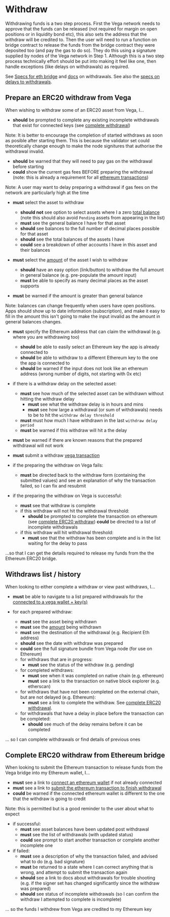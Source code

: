 # Withdraw
Withdrawing funds is a two step process. First the Vega network needs to approve that the funds can be released (not required for margin on open positions or in liquidity bond etc), this also sets the address that the withdraw will be credited to. Then the user will need to run a function on bridge contract to release the funds from the bridge contract they were deposited too (and pay the gas to do so). They do this using a signature supplied by nodes of the Vega network in Step 1. Although this is a two step process technically effort should be put into making it feel like one, then handle exceptions (like delays on withdrawals) as required.

See [Specs for eth bridge](../protocol/0031-ETHB-ethereum_bridge_spec.md) and [docs](https://docs.vega.xyz/docs/mainnet/concepts/vega-protocol#withdrawals) on withdrawals. See also the [specs on delays to withdrawals](../non-protocol-specs/0003-NP-LIMI-limits_aka_training_wheels.md#withdrawal-limits).

## Prepare an ERC20 withdraw from Vega

When wishing to withdraw some of an ERC20 asset from Vega, I...

- **should** be prompted to complete any existing incomplete withdrawals that exist for connected keys (see [complete withdrawal](#complete-erc20-withdraw-on-ethereum))

Note: It is better to encourage the completion of started withdraws as soon as posible after starting them. This is because the validator set could theoretically change enough to make the node signitures that authorise the withdrawal invalid.

- **should** be warned that they will need to pay gas on the withdrawal before starting 
- **could** show the current gas fees BEFORE preparing the withdrawal (note: this is already a requirement for all [ethereum transactions](0005-ETXN-submit_ethereum_transaction.md)) 

Note: A user may want to delay preparing a withdrawal if gas fees on the network are particularly high at the time

- **must** select the asset to withdraw
  - **should not** see option to select assets where I a zero [total balance](7001-DATA-data_display.md#asset-balances) (note this should also avoid `Pending` assets from appearing in the list)
  - **must** see the general balance I have for that asset
  - **should** see balances to the full number of decimal places possible for that asset
  - **should** see the total balances of the assets I have
  - **could** see a breakdown of other accounts I have in this asset and their balances

- **must** select the [amount](7001-DATA-data_display.md#asset-balances) of the asset I wish to withdraw
  - **should** have an easy option (link/button) to withdraw the full amount in general balance (e.g. pre-populate the amount input)
  - **must** be able to specify as many decimal places as the asset supports
- **must** be warned if the amount is greater than general balance

Note: balances can change frequently when users have open positions. Apps should show up to date information (subscription), and make it easy to fill in the amount this isn't going to make the input invalid as the amount in general balances changes.

- **must** specify the Ethereum address that can claim the withdrawal (e.g. where you are withdrawing too)
  - **should** be able to easily select an Ethereum key the app is already connected to
  - **should** be able to withdraw to a different Ethereum key to the one the app is connected to
  - **should** be warned if the input does not look like an ethereum address (wrong number of digits, not starting with 0x etc)

- if there is a withdraw delay on the selected asset:
  - **must** see how much of the selected asset can be withdrawn without hitting the withdraw delay
    - **must** see what the withdraw delay is in hours and mins
    - **must** see how large a withdrawal (or sum of withdrawals) needs to be to hit the `withdraw delay threshold`
  - **must** must how much I have withdrawn in the last `withdraw delay period`
  - **must** be warned if this withdraw will hit a the delay

- **must** be warned if there are known reasons that the prepared withdrawal will not work
- **must** submit a withdraw [vega transaction](0003-WTXN-submit_vega_transaction.md)

- if the preparing the withdraw on Vega fails:
  - **must** be directed back to the withdraw form (containing the submitted values) and see an explanation of why the transaction failed, so I can fix and resubmit

- if the preparing the withdraw on Vega is successful:
  -  **must** see that withdraw is complete
  - if this withdraw will not hit the withdrawal threshold:
    - **should** be prompted to complete the transaction on ethereum (see [complete ERC20 withdraw](#complete-erc20-withdraw-from-ethereum-bridge))
    **could** be directed to a list of incomplete withdrawals
  - if this withdraw will hit withdrawal threshold: 
    - **must** see that the withdraw has been complete and is in the list waiting for the delay to pass

...so that I can get the details required to release my funds from the the Ethereum ERC20 bridge.

## Withdraws list / history

When looking to either complete a withdraw or view past withdraws, I...

- **must** be able to navigate to a list prepared withdrawals for the [connected to a vega wallet + key(s)](0002-WCON-connect_vega_wallet.md)

- for each prepared withdraw:
  - **must** see the asset being withdrawn
  - **must** see the [amount](7001-DATA-data_display.md#asset-balances) being withdrawn
  - **must** see the destination of the withdrawal (e.g. Recipient Eth address)
  - **should** see the date with withdraw was prepared
  - **could** see the full signature bundle from Vega node (for use on Ethereum)
  - for withdraws that are in progress:
    - **must** see the status of the withdraw (e.g. pending)
  - for completed withdraws:
    - **must** see when it was completed on native chain (e.g. ethereum)
    - **must** see a link to the transaction on native block explorer (e.g. etherscan)
  - for withdraws that have not been completed on the external chain, but are not delayed (e.g. Ethereum):
    - **must** see a link to complete the withdraw. See [complete ERC20 withdrawal](#complete-erc20-withdraw-from-ethereum-bridge).
  - for withdrawals that have a delay in place before the transaction can be completed:
    - **should** see much of the delay remains before it can be completed

... so I can complete withdrawals or find details of previous ones

## Complete ERC20 withdraw from Ethereum bridge

When looking to submit the Ethereum transaction to release funds from the Vega bridge into my Ethereum wallet, I...

- **must** see a link to [connect an ethereum wallet](0004-EWAL-connect_ethereum_wallet.md) if not already connected
- **must** see a link to [submit the ethereum transaction to finish withdrawal](0005-ETXN-submit_ethereum_transaction.md)
- **could** be warned if the connected ethereum wallet is different to the one that the withdraw is going to credit

Note: this is permitted but is a good reminder to the user about what to expect

- if successful: 
  - **must** see asset balances have been updated post withdrawal
  - **must** see the list of withdrawals (with updated status)
  - **could** see prompt to start another transaction or complete another incomplete one 
- if failed:
  - **must** see a description of why the transaction failed, and advised what to do (e.g. bad signature)
  - **must** be returned to a state where I can correct anything that is wrong, and attempt to submit the transaction again
  - **should** see a link to docs about withdrawals for trouble shooting (e.g. if the signer set has changed significantly since the withdraw was prepared)
  - **should** see status of incomplete withdrawals (so I can confirm the withdraw I attempted to complete is incomplete)

... so the funds I withdrew from Vega are credited to my Ethereum key